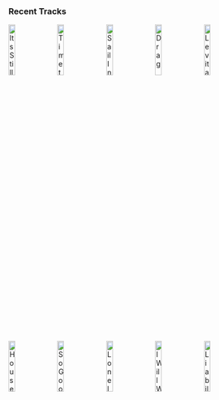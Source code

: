 ### Recent Tracks
[<img src='https://lastfm.freetls.fastly.net/i/u/300x300/02f6826242524a0abe9c2c8ebc05b4e5.jpg' width='16%' height='16%' alt='Its Still Rock and Roll to Me'>](https://www.last.fm/music/billy%2bjoel/_/it%2527s%2bstill%2brock%2band%2broll%2bto%2bme)&nbsp;&nbsp;&nbsp;&nbsp;[<img src='https://lastfm.freetls.fastly.net/i/u/300x300/2a96cbd8b46e442fc41c2b86b821562f.png' width='16%' height='16%' alt='Time to Go'>](https://www.last.fm/music/jilian%2blinklater/_/time%2bto%2bgo)&nbsp;&nbsp;&nbsp;&nbsp;[<img src='https://lastfm.freetls.fastly.net/i/u/300x300/3438138af1e64e0094c7f89ac04193ad.jpg' width='16%' height='16%' alt='Sail Into The Sun'>](https://www.last.fm/music/gentlemen%2bhall/_/sail%2binto%2bthe%2bsun)&nbsp;&nbsp;&nbsp;&nbsp;[<img src='https://lastfm.freetls.fastly.net/i/u/300x300/5bb114e95921162377aa2c86ccb4949a.jpg' width='16%' height='16%' alt='Drag'>](https://www.last.fm/music/day%2bwave/_/drag)&nbsp;&nbsp;&nbsp;&nbsp;[<img src='https://lastfm.freetls.fastly.net/i/u/300x300/51bac94e8204a50fb18740615c46f49c.jpg' width='16%' height='16%' alt='Levitating'>](https://www.last.fm/music/dua%2blipa/_/levitating)&nbsp;&nbsp;&nbsp;&nbsp;<br>[<img src='https://lastfm.freetls.fastly.net/i/u/300x300/d47396e8665b48a2c8c69a94f99120f9.jpg' width='16%' height='16%' alt='House On Fire - Bonus Track'>](https://www.last.fm/music/black%2btaxi/_/house%2bon%2bfire%2b-%2bbonus%2btrack)&nbsp;&nbsp;&nbsp;&nbsp;[<img src='https://lastfm.freetls.fastly.net/i/u/300x300/f9d753853961385d01b0739ddeb54f1c.jpg' width='16%' height='16%' alt='So Good (feat. bülow)'>](https://www.last.fm/music/whethan/_/so%2bgood%2b%2528feat.%2bb%25c3%25bclow%2529)&nbsp;&nbsp;&nbsp;&nbsp;[<img src='https://lastfm.freetls.fastly.net/i/u/300x300/6d287795902513f4b856bc72933fe5cd.jpg' width='16%' height='16%' alt='Lonely (with Jonas Brothers)'>](https://www.last.fm/music/diplo/_/lonely%2b%2528with%2bjonas%2bbrothers%2529)&nbsp;&nbsp;&nbsp;&nbsp;[<img src='https://lastfm.freetls.fastly.net/i/u/300x300/d08ead1880d14e7b9437fdfe4e541f66.png' width='16%' height='16%' alt='I Will Wait'>](https://www.last.fm/music/mumford%2b%2526%2bsons/_/i%2bwill%2bwait)&nbsp;&nbsp;&nbsp;&nbsp;[<img src='https://lastfm.freetls.fastly.net/i/u/300x300/3061a718bafbccc70ac73c7dafec6a09.png' width='16%' height='16%' alt='Liability'>](https://www.last.fm/music/lorde/_/liability)&nbsp;&nbsp;&nbsp;&nbsp;<br>